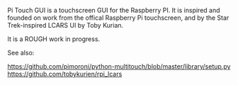 Pi Touch GUI is a touchscreen GUI for the Raspberry PI.  It is inspired and
founded on work from the offical Raspberry Pi touchscreen, and by the
Star Trek-inspired LCARS UI by Toby Kurian.

It is a ROUGH work in progress.

See also:

https://github.com/pimoroni/python-multitouch/blob/master/library/setup.py
https://github.com/tobykurien/rpi_lcars